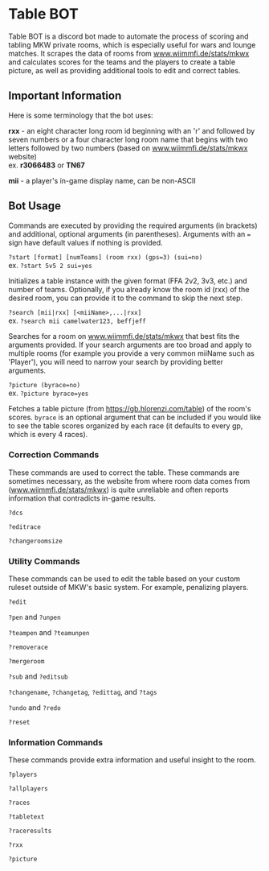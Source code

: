 # Table BOT

Table BOT is a discord bot made to automate the process of scoring and tabling MKW private rooms, which is especially useful for wars and lounge matches.
It scrapes the data of rooms from www.wiimmfi.de/stats/mkwx and calculates scores for the teams and the players to create a table picture, as well as providing additional tools to edit and correct tables.

## Important Information

Here is some terminology that the bot uses:

**rxx** - an eight character long room id beginning with an 'r' and followed by seven numbers or a four character long room name that begins with two letters followed by two numbers (based on www.wiimmfi.de/stats/mkwx website)\
ex. **r3066483** or **TN67**

**mii** - a player's in-game display name, can be non-ASCII

## Bot Usage

Commands are executed by providing the required arguments (in brackets) and additional, optional arguments (in parentheses). Arguments with an `=` sign have default values if nothing is provided.

`?start [format] [numTeams] (room rxx) (gps=3) (sui=no)`\
ex. `?start 5v5 2 sui=yes`

Initializes a table instance with the given format (FFA 2v2, 3v3, etc.) and number of teams. Optionally, if you already know the room id (rxx) of the desired room, you can provide it to the command to skip the next step.

`?search [mii|rxx] [<miiName>,...|rxx]`\
ex. `?search mii camelwater123, beffjeff`

Searches for a room on www.wiimmfi.de/stats/mkwx that best fits the arguments provided. If your search arguments are too broad and apply to multiple rooms (for example you provide a very common miiName such as 'Player'), you will need to narrow your search by providing better arguments. 

`?picture (byrace=no)`\
ex. `?picture byrace=yes`

Fetches a table picture (from https://gb.hlorenzi.com/table) of the room's scores. `byrace` is an optional argument that can be included if you would like to see the table scores organized by each race (it defaults to every gp, which is every 4 races).


### Correction Commands

These commands are used to correct the table. These commands are sometimes necessary, as the website from where room data comes from (www.wiimmfi.de/stats/mkwx) is quite unreliable and often reports information that contradicts in-game results.

`?dcs`

`?editrace`

`?changeroomsize`


### Utility Commands

These commands can be used to edit the table based on your custom ruleset outside of MKW's basic system. For example, penalizing players.

`?edit`

`?pen` and `?unpen`

`?teampen` and `?teamunpen`

`?removerace`

`?mergeroom`

`?sub` and `?editsub`

`?changename`, `?changetag`, `?edittag`, and `?tags`

`?undo` and `?redo`

`?reset`

### Information Commands

These commands provide extra information and useful insight to the room.

`?players`

`?allplayers`

`?races`

`?tabletext`

`?raceresults`

`?rxx`

`?picture`

